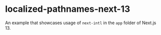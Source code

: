 # localized-pathnames-next-13

An example that showcases usage of `next-intl` in the `app` folder of Next.js 13.
